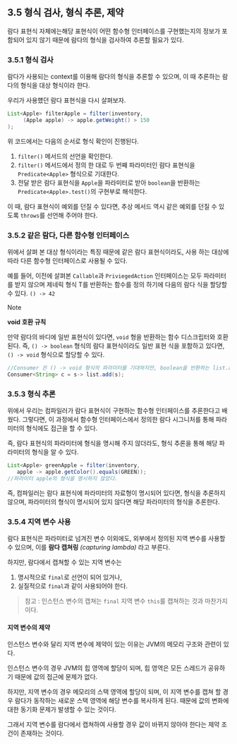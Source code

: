 ## 3.5 형식 검사, 형식 추론, 제약

람다 표현식 자체에는해당 표현식이 어떤 함수형 인터페이스를 구현했는지의 정보가 포함되어 있지 않기 때문에 람다의 형식을 검사하여 추론할 필요가 있다.

### 3.5.1 형식 검사

람다가 사용되는 context를 이용해 람다의 형식을 추론할 수 있으며, 이 때 추론하는 람다의 형식을 대상 형식이라 한다.

우리가 사용헀던 람다 표현식을 다시 살펴보자.
```java
List<Apple> filterApple = filter(inventory, 
	 (Apple apple) -> apple.getWeight() > 150
);
```

위 코드에서는 다음의 순서로 형식 확인이 진행된다.
1. `filter()` 메서드의 선언을 확인한다.
2. `filter()` 메서드에서 정의 한 대로 두 번째 파라미터인 람다 표현식을 `Predicate<Apple>` 형식으로 기대한다.
3. 전달 받은 람다 표현식을 `Apple`을 파라미터로 받아 `boolean`을 반환하는 `Predicate<Apple>.test()`의 구현부로 해석한다.

이 때, 람다 표현식이 예외를 던질 수 있다면, 추상 메서드 역시 같은 예외를 던질 수 있도록 `throws`를 선언해 주어야 한다.

### 3.5.2 같은 람다, 다른 함수형 인터페이스

위에서 살펴 본 대상 형식이라는 특징 때문에 같은 람다 표현식이라도, 사용 하는 대상에 따라 다른 함수형 인터페이스로 사용될 수 있다. 

예를 들어, 이전에 살펴본 `Callable`과 `PriviegedAction` 인터페이스는 모두 파라미터를 받지 않으며 제네릭 형식 T를 반환하는 함수를 정의 하기에 다음의 람다 식을 할당할 수 있다.
`() -> 42`

>[!note]
>**void 호환 규칙**
>
>만약 람다의 바디에 일반 표현식이 있다면, `void` 형을 반환하는 함수 디스크립터와 호환 된다.
>즉, `() -> boolean` 형식의 람다 표현식이라도 일반 표현 식을 포함하고 있다면, `() -> void` 형식으로 할당할 수 있다.

```java
//Consumer 은 () -> void 형식의 파라미터를 기대하지만, boolean을 반환하는 list.add()를 할당받을 수 있다.
Consumer<String> c = s-> list.add(s);
```

### 3.5.3 형식 추론

위에서 우리는 컴파일러가 람다 표현식이 구현하는 함수형 인터페이스를 추론한다고 배웠다. 그렇다면, 이 과정에서 함수형 인터페이스에서 정의한 람다 시그니처를 통해 파라미터의 형식에도 접근을 할 수 있다.

즉, 람다 표현식의 파라미터에 형식을 명시해 주지 않더라도, 형식 추론을 통해 해당 파라미터의 형식을 알 수 있다.

```java
List<Apple> greenApple = filter(inventory, 
   apple -> apple.getColor().equals(GREEN));
//파라미터 apple의 형식을 명시하지 않았다.
```

즉, 컴파일러는 람다 표현식에 파라미터의 자료형이 명시되어 있다면, 형식을 추론하지 않으며, 파라미터의 형식이 명시되어 있지 않다면 해당 파라미터의 형식을 추론한다.

### 3.5.4 지역 변수 사용

람다 표현식은 파라미터로 넘겨진 변수 이외에도, 외부에서 정의된 지역 변수를 사용할 수 있으며, 이를 **람다 캡쳐링** _(capturing lambda)_ 라고 부른다. 

하지만, 람다에서 캡쳐할 수 있는 지역 변수는
1. 명시적으로 `final`로 선언이 되어 있거나, 
2. 실질적으로 `final`과 같이 사용되어야 한다.

>참고 : 인스턴스 변수의 캡쳐는 `final` 지역 변수 `this`를 캡쳐하는 것과 마찬가지 이다.

#### 지역 변수의 제약

인스턴스 변수와 달리 지역 변수에 제약이 있는 이유는 JVM의 메모리 구조와 관련이 있다. 

인스턴스 변수의 경우 JVM의 힙 영역에 할당이 되며, 힙 영역은 모든 스레드가 공유하기 때문에 값의 접근에 문제가 없다.

하지만, 지역 변수의 경우 메모리의 스택 영역에 할당이 되며, 이 지역 변수를 캡쳐 할 경우 람다가 동작하는 새로운 스택 영역에 해당 변수를 복사하게 된다. 
때문에 값의 변화에 대한 동기화 문제가 발생할 수 있는 것이다. 

그래서 지역 변수를 람다에서 캡쳐하여 사용할 경우 값이 바뀌지 않아야 한다는 제약 조건이 존재하는 것이다.

